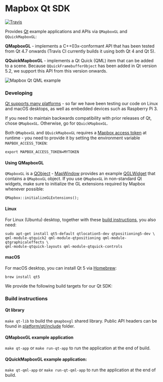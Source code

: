 # Mapbox Qt SDK

[![Travis](https://travis-ci.org/mapbox/mapbox-gl-native.svg?branch=master)](https://travis-ci.org/mapbox/mapbox-gl-native/builds)

Provides [Qt](http://www.qt.io/) example applications and APIs via `QMapboxGL`
and `QQuickMapboxGL`:

**QMapboxGL** - implements a C++03x-conformant API that has been tested from Qt
4.7 onwards (Travis CI currently builds it using both Qt 4 and Qt 5).

**QQuickMapboxGL** - implements a Qt Quick (QML) item that can be added to a
scene. Because `QQuickFramebufferObject` has been added in Qt version 5.2, we
support this API from this version onwards.

![Mapbox Qt QML
example](https://c2.staticflickr.com/8/7689/26247088394_01541b34de_o.png)

### Developing

[Qt supports many platforms](https://www.qt.io/qt-framework/#section-4) - so far
we have been testing our code on Linux and macOS desktops, as well as embedded
devices such as Raspberry Pi 3.

If you need to maintain backwards compatibility with prior releases of
Qt, chose `QMapboxGL`. Otherwise, go for `QQuickMapboxGL`.

Both `QMapboxGL` and `QQuickMapboxGL` requires a [Mapbox access
token](https://www.mapbox.com/help/define-access-token/) at runtime - you need
to provide it by setting the environment variable `MAPBOX_ACCESS_TOKEN`:

    export MAPBOX_ACCESS_TOKEN=MYTOKEN

#### Using QMapboxGL

`QMapboxGL` is a [QObject](http://doc.qt.io/qt-5/qobject.html) - [MapWindow](https://github.com/mapbox/mapbox-gl-native/blob/master/platform/qt/app/mapwindow.hpp) provides an example [QGLWidget](http://doc.qt.io/qt-5/qglwidget.html) that contains a `QMapboxGL` object. If you use `QMapboxGL` in non-standard Qt widgets, make sure to initialize the GL extensions required by Mapbox whenever possible:

    QMapbox::initializeGLExtensions();

#### Linux

For Linux (Ubuntu) desktop, together with these [build
instructions](https://github.com/mapbox/mapbox-gl-native/tree/master/platform/linux#build),
you also need:

    sudo apt-get install qt5-default qtlocation5-dev qtpositioning5-dev \
    qml-module-qtquick2 qml-module-qtpositioning qml-module-qtgraphicaleffects \
    qml-module-qtquick-layouts qml-module-qtquick-controls

#### macOS

For macOS desktop, you can install Qt 5 via [Homebrew](http://brew.sh):

    brew install qt5

We provide the following build targets for our Qt SDK:

### Build instructions

#### Qt library

```make qt-lib``` to build the `qmapboxgl` shared library. Public API headers
can be found in [platform/qt/include](https://github.com/mapbox/mapbox-gl-native/tree/master/platform/qt/include) folder.

#### QMapboxGL example application

```make qt-app``` or ```make run-qt-app``` to run the application at the end of
build.

#### QQuickMapboxGL example application:

```make qt-qml-app``` or ```make run-qt-qml-app``` to run the application at the
end of build.
